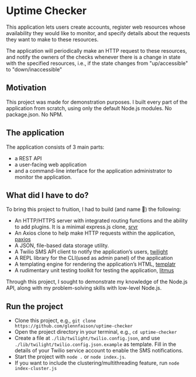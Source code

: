 # Uptime Checker

This application lets users create accounts, register web resources whose availability they would like to monitor, and specify details about the requests they want to make to these resources.

The application will periodically make an HTTP request to these resources, and notify the owners of the checks whenever there is a change in state with the specified resources, i.e., if the state changes from "up/accessible" to "down/inaccessible"

## Motivation

This project was made for demonstration purposes. I built every part of the application from scratch, using only the default Node.js modules. No package.json. No NPM.

## The application

The application consists of 3 main parts:
- a REST API
- a user-facing web application
- and a command-line interface for the application administrator to monitor the application.

## What did I have to do?

To bring this project to fruition, I had to build (and name 🤣) the following:
- An HTTP/HTTPS server with integrated routing functions and the ability to add plugins. It is a minimal express.js clone, [srvr](./lib/srvr)
- An Axios clone to help make HTTP requests within the application, [paxios](./lib/paxios)
- A JSON, file-based data storage utility.
- A Twilio SMS API client to notify the application’s users, [twilight](./lib/twilight)
- A REPL library for the CLI(used as admin panel) of the application
- A templating engine for rendering the application’s HTML, [templatr](./lib/templatr)
- A rudimentary unit testing toolkit for testing the application, [litmus](./lib/litmus)

Through this project, I sought to demonstrate my knowledge of the Node.js API, along with my problem-solving skills with low-level Node.js.

## Run the project

- Clone this project, e.g., `git clone https://github.com/glennfaison/uptime-checker`
- Open the project directory in your terminal, e.g., `cd uptime-checker`
- Create a file at `./lib/twilight/twilio.config.json`, and use `./lib/twilight/twilio.config.json.example` as template. Fill in the details of your Twilio service account to enable the SMS notifications.
- Start the project with `node .` or `node index.js`.
- If you want to include the clustering/multithreading feature, run `node index-cluster.js`
